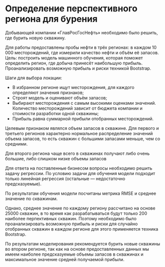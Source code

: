 # Определение перспективного региона для бурения
Добывающей компании «ГлавРосГосНефть» необходимо было решить, где бурить новую скважину.

Для работы предоставлены пробы нефти в трёх регионах: в каждом 10 000 месторождений, где измерили качество нефти и объём её запасов. Цель: построить модель машинного обучения, которая поможет определить регион, где добыча принесёт наибольшую прибыль. Проанализировать возможную прибыль и риски техникой Bootstrap.

Шаги для выбора локации:

- В избранном регионе ищут месторождения, для каждого определяют значения признаков;
- Строят модель и оценивают объём запасов;
- Выбирают месторождения с самым высокими оценками значений. Количество месторождений зависит от бюджета компании и стоимости разработки одной скважины;
- Прибыль равна суммарной прибыли отобранных месторождений.

Целевым признаком являлся объем запасов в скважине. Для первого и третьего регионов характерно нормальное распределение значений объема запасов, то есть скважин с большими запасами меньше, чем со средними.

Для второго региона чаще всего в скважинах получают либо очень большие, либо слишком низке объемы запасов

Для ответа на поставленные бизнесом вопросы необходимо решить задачу регрессии. По условию задачи для обучения модели подходит только линейная регрессия (остальные — недостаточно предсказуемые).

По результатам обучения модели посчитаны метрика RMSE и среднее значение по скважинам.

Однако, среднее значение по каждому региону рассчитано на основе 25000 скважин, в то время как разрабатываться будут только 200 наиболее перпективных скважин. Поэтому необходимо было проанализировать возможную прибыль и риски для случайно отобранных скважин в каждом регионе для этого применяется техника Bootstrap.

По результатам моделирования рекомендуется бурить новые скважины во втором регионе, так как на основе предоставленных данных мы имеем наиболее предсказуемые объемы запасов в скважинах и максимальное значение средней получаемой прибыли.
